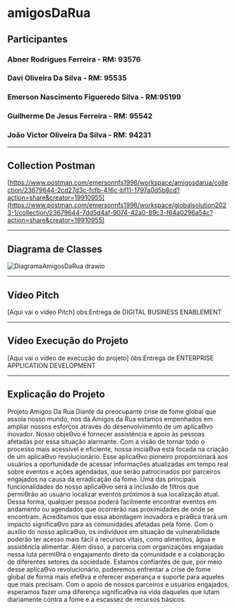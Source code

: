 # amigosDaRua

## Participantes
### Abner Rodrigues Ferreira - RM: 93576
### Davi Oliveira Da Silva - RM: 95535
### Emerson Nascimento Figueredo Silva - RM:95199
### Guilherme De Jesus Ferreira - RM: 95542
### João Victor Oliveira Da Silva - RM: 94231

---
## Collection Postman
[https://www.postman.com/emersonnfs1996/workspace/amigosdarua/collection/23679644-2cd27d3c-fcfb-416c-bf11-1797a0d5b8cd?action=share&creator=19910955](https://www.postman.com/emersonnfs1996/workspace/globalsolution2023-1/collection/23679644-7dd5d4af-9074-42a0-89c3-f64a0296a54c?action=share&creator=19910955)

---
## Diagrama de Classes
![DiagramaAmigosDaRua drawio](https://github.com/emersonnfs/amigosDaRua/assets/101301360/2ea9a47f-55bb-4ef5-8501-a71849297573)

---
## Vídeo Pitch
[Aqui vai o vídeo Pitch]
obs:Entrega de DIGITAL BUSINESS ENABLEMENT

---
## Vídeo Execução do Projeto
[Aqui vai o vídeo de execução do projeto]
óbs:Entrega de ENTERPRISE APPLICATION DEVELOPMENT 

---
## Explicação do Projeto
Projeto Amigos Da Rua
Diante da preocupante crise de fome global que assola nosso mundo, nos dá Amigos da Rua
estamos empenhados em ampliar nossos esforços através do desenvolvimento de um aplicaƟvo
inovador. Nosso objeƟvo é fornecer assistência e apoio às pessoas afetadas por essa situação
alarmante.
Com a visão de tornar todo o processo mais acessível e eficiente, nossa iniciaƟva está focada na
criação de um aplicaƟvo revolucionário. Esse aplicaƟvo pioneiro proporcionará aos usuários a
oportunidade de acessar informações atualizadas em tempo real sobre eventos e ações
agendadas, que serão patrocinados por parceiros engajados na causa da erradicação da fome.
Uma das principais funcionalidades do nosso aplicaƟvo será a inclusão de filtros que permiƟrão
ao usuário localizar eventos próximos à sua localização atual. Dessa forma, qualquer pessoa
poderá facilmente encontrar eventos em andamento ou agendados que ocorrerão nas
proximidades de onde se encontram.
Acreditamos que essa abordagem inovadora e práƟca trará um impacto significaƟvo para as
comunidades afetadas pela fome. Com o auxílio do nosso aplicaƟvo, os indivíduos em situação
de vulnerabilidade poderão ter acesso mais fácil a recursos vitais, como alimentos, água e
assistência alimentar. Além disso, a parceria com organizações engajadas nessa luta permiƟrá o
engajamento direto da comunidade e a colaboração de diferentes setores da sociedade.
Estamos confiantes de que, por meio desse aplicaƟvo revolucionário, poderemos enfrentar a
crise de fome global de forma mais efeƟva e oferecer esperança e suporte para aqueles que mais
precisam. Com o apoio de nossos parceiros e usuários engajados, esperamos fazer uma diferença
significaƟva na vida daqueles que lutam diariamente contra a fome e a escassez de recursos
básicos. 
